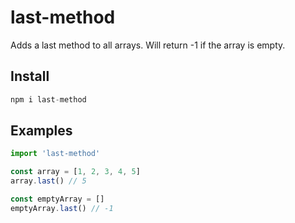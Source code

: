 # last-method

Adds a last method to all arrays. Will return -1 if the array is empty.

## Install
```javascript
npm i last-method
```

## Examples
```javascript
import 'last-method'

const array = [1, 2, 3, 4, 5]
array.last() // 5

const emptyArray = []
emptyArray.last() // -1
```
